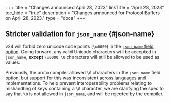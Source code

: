 +++
title = "Changes announced April 28, 2023"
linkTitle = "April 28, 2023"
toc_hide = "true"
description = "Changes announced for Protocol Buffers on April 28, 2023."
type = "docs"
+++

## Stricter validation for `json_name` {#json-name}

v24 will forbid zero unicode code points (`\u0000`) in the
[`json_name` field option](/programming-guides/proto3/#json).
Going forward, any valid Unicode characters will be accepted in `json_name`,
**except** `\u0000`. `\0` characters will still be allowed to be used as values.

Previously, the proto compiler allowed `\0` characters in the `json_name` field
option, but support for this was inconsistent across languages and
implementations. To help prevent interoperability problems relating to
mishandling of keys containing a `\0` character, we are clarifying the spec to
say that `\0` is not allowed in `json_name`, and will be rejected by the
compiler.
